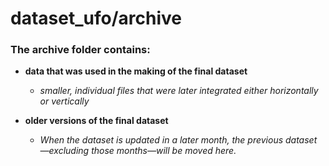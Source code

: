 # dataset_ufo/archive

### The archive folder contains: 

- **data that was used in the making of the final dataset**

   - _smaller, individual files that were later integrated either horizontally or vertically_
  

- **older versions of the final dataset** 
     - _When the dataset is updated in a later month, the previous dataset—excluding those months—will be moved here._


